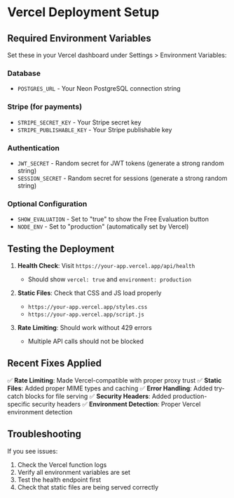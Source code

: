 # Vercel Deployment Setup

## Required Environment Variables

Set these in your Vercel dashboard under Settings > Environment Variables:

### Database
- `POSTGRES_URL` - Your Neon PostgreSQL connection string

### Stripe (for payments)
- `STRIPE_SECRET_KEY` - Your Stripe secret key
- `STRIPE_PUBLISHABLE_KEY` - Your Stripe publishable key

### Authentication
- `JWT_SECRET` - Random secret for JWT tokens (generate a strong random string)
- `SESSION_SECRET` - Random secret for sessions (generate a strong random string)

### Optional Configuration
- `SHOW_EVALUATION` - Set to "true" to show the Free Evaluation button
- `NODE_ENV` - Set to "production" (automatically set by Vercel)

## Testing the Deployment

1. **Health Check**: Visit `https://your-app.vercel.app/api/health`
   - Should show `vercel: true` and `environment: production`

2. **Static Files**: Check that CSS and JS load properly
   - `https://your-app.vercel.app/styles.css`
   - `https://your-app.vercel.app/script.js`

3. **Rate Limiting**: Should work without 429 errors
   - Multiple API calls should not be blocked

## Recent Fixes Applied

✅ **Rate Limiting**: Made Vercel-compatible with proper proxy trust
✅ **Static Files**: Added proper MIME types and caching
✅ **Error Handling**: Added try-catch blocks for file serving
✅ **Security Headers**: Added production-specific security headers
✅ **Environment Detection**: Proper Vercel environment detection

## Troubleshooting

If you see issues:
1. Check the Vercel function logs
2. Verify all environment variables are set
3. Test the health endpoint first
4. Check that static files are being served correctly

